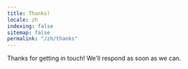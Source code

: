 ```yaml
---
title: Thanks!
locale: zh
indexing: false
sitemap: false
permalink: "/zh/thanks"
---
```


Thanks for getting in touch! We'll respond as soon as we can.
